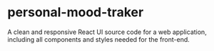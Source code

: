 # personal-mood-traker
A clean and responsive React UI source code for a web application, including all components and styles needed for the front-end.
